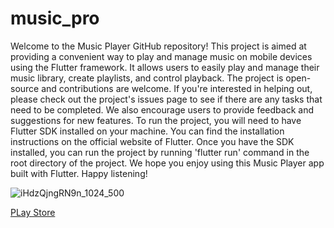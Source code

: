 # music_pro

Welcome to the Music Player GitHub repository! This project is aimed at providing a convenient way to play and manage music on mobile devices using the Flutter framework.
It allows users to easily play and manage their music library, create playlists, and control playback.
The project is open-source and contributions are welcome. If you're interested in helping out, please check out the project's issues page to see if there are any tasks that need to be completed. We also encourage users to provide feedback and suggestions for new features.
To run the project, you will need to have Flutter SDK installed on your machine. You can find the installation instructions on the official website of Flutter.
Once you have the SDK installed, you can run the project by running 'flutter run' command in the root directory of the project.
We hope you enjoy using this Music Player app built with Flutter. Happy listening!





![iHdzQjngRN9n_1024_500](https://user-images.githubusercontent.com/107936573/213657226-4356d26e-4028-4c3e-9e65-b1735395c486.png)


 <a href="https://www.google.com/" target="_blank">PLay Store</a>                                                                              
